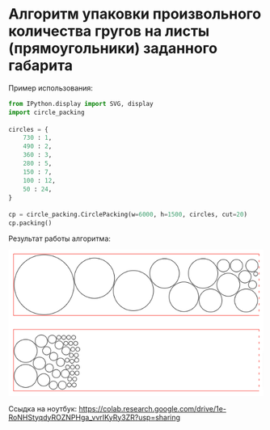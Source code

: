 # Алгоритм упаковки произвольного количества гругов на листы (прямоугольники) заданного габарита

Пример использования:
```python
from IPython.display import SVG, display
import circle_packing

circles = {
    730 : 1,
    490 : 2,
    360 : 3,
    280 : 5,
    150 : 7,
    100 : 12,
    50 : 24,
}

cp = circle_packing.CirclePacking(w=6000, h=1500, circles, cut=20)
cp.packing()
```

Результат работы алгоритма:

![Пример работы алгоритка упаковки кругов на лист](https://github.com/tau15/python_circle_packing_in_rectangle/blob/main/python_circle_packing_in_rectangle.png "Пример работы алгоритка упаковки кругов на лист")

Ссыдка на ноутбук:
https://colab.research.google.com/drive/1e-RoNHStyqdyROZNPHga_vvrIKyRy3ZR?usp=sharing
